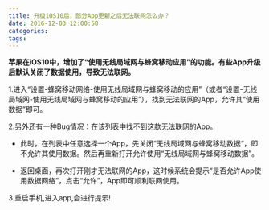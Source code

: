 ```yaml
---
title: 升级iOS10后，部分App更新之后无法联网怎么办？
date: 2016-12-03 12:00:58
categories: 
tags:
---
```


**苹果在iOS10中，增加了“使用无线局域网与蜂窝移动应用”的功能。有些App升级后默认关闭了数据使用，导致无法联网。**

1.进入“设置-蜂窝移动网络-使用无线局域网与蜂窝移动的应用”（或者“设置-无线局域网-使用无线局域网与蜂窝移动的应用”），找到无法联网的App，允许其“使用数据”即可。

2.另外还有一种Bug情况：在该列表中找不到这款无法联网的App。
<!-- more -->
* 此时，在列表中任意选择一个App，先关闭“无线局域网与蜂窝移动数据“，即不允许其使用数据。然后再重新打开允许使用“无线局域网与蜂窝移动数据”。

* 返回桌面，再次打开刚才无法联网的App，这时候系统会提示“是否允许App使用数据网络”，点击“允许”，App即可顺利联网使用。

3.重启手机,进入app,会进行提示!